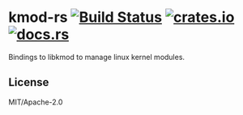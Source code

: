 # kmod-rs [![Build Status][travis-img]][travis] [![crates.io][crates-img]][crates] [![docs.rs][docs-img]][docs]

[travis-img]:   https://travis-ci.org/kpcyrd/kmod-rs.svg?branch=master
[travis]:       https://travis-ci.org/kpcyrd/kmod-rs
[crates-img]:   https://img.shields.io/crates/v/kmod.svg
[crates]:       https://crates.io/crates/kmod
[docs-img]:     https://docs.rs/kmod/badge.svg
[docs]:         https://docs.rs/kmod

Bindings to libkmod to manage linux kernel modules.

## License

MIT/Apache-2.0
